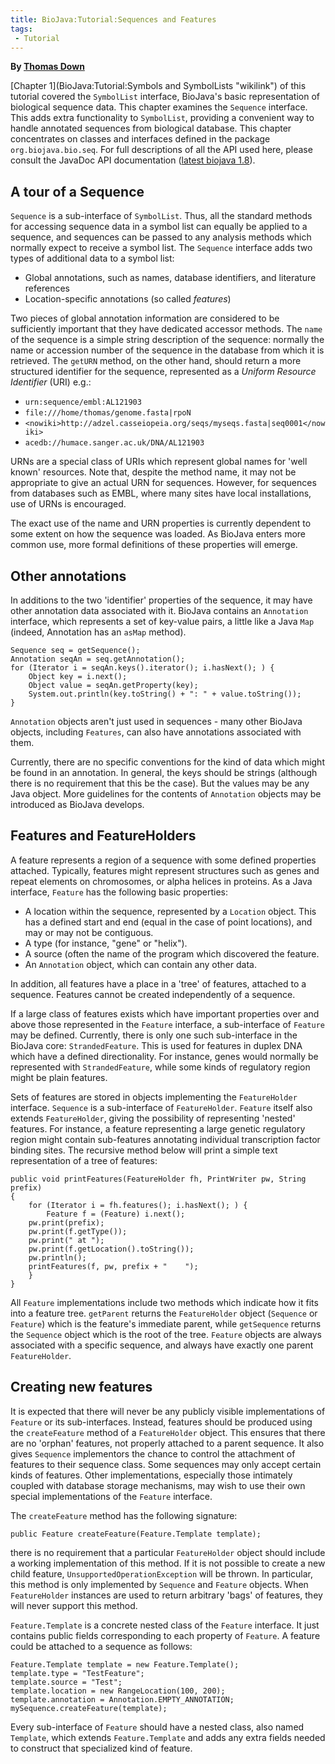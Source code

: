 ```yaml
---
title: BioJava:Tutorial:Sequences and Features
tags:
 - Tutorial
---
```


**By [Thomas Down](mailto:td2@sanger.ac.uk)**

[Chapter 1](BioJava:Tutorial:Symbols and SymbolLists "wikilink") of this
tutorial covered the `SymbolList` interface, BioJava's basic
representation of biological sequence data. This chapter examines the
`Sequence` interface. This adds extra functionality to `SymbolList`,
providing a convenient way to handle annotated sequences from biological
database. This chapter concentrates on classes and interfaces defined in
the package `org.biojava.bio.seq`. For full descriptions of all the API
used here, please consult the JavaDoc API documentation ([latest biojava
1.8](http://www.biojava.org/docs/api1.8/)).

A tour of a Sequence
--------------------

`Sequence` is a sub-interface of `SymbolList`. Thus, all the standard
methods for accessing sequence data in a symbol list can equally be
applied to a sequence, and sequences can be passed to any analysis
methods which normally expect to receive a symbol list. The `Sequence`
interface adds two types of additional data to a symbol list:

-   Global annotations, such as names, database identifiers, and
    literature references
-   Location-specific annotations (so called *features*)

Two pieces of global annotation information are considered to be
sufficiently important that they have dedicated accessor methods. The
`name` of the sequence is a simple string description of the sequence:
normally the name or accession number of the sequence in the database
from which it is retrieved. The `getURN` method, on the other hand,
should return a more structured identifier for the sequence, represented
as a *Uniform Resource Identifier* (URI) e.g.:

-   `urn:sequence/embl:AL121903`
-   `file:///home/thomas/genome.fasta|rpoN`
-   `<nowiki>http://adzel.casseiopeia.org/seqs/myseqs.fasta|seq0001</nowiki>`
-   `acedb://humace.sanger.ac.uk/DNA/AL121903`

URNs are a special class of URIs which represent global names for 'well
known' resources. Note that, despite the method name, it may not be
appropriate to give an actual URN for sequences. However, for sequences
from databases such as EMBL, where many sites have local installations,
use of URNs is encouraged.

The exact use of the name and URN properties is currently dependent to
some extent on how the sequence was loaded. As BioJava enters more
common use, more formal definitions of these properties will emerge.

Other annotations
-----------------

In additions to the two 'identifier' properties of the sequence, it may
have other annotation data associated with it. BioJava contains an
`Annotation` interface, which represents a set of key-value pairs, a
little like a Java `Map` (indeed, Annotation has an `asMap` method).

    Sequence seq = getSequence();
    Annotation seqAn = seq.getAnnotation();
    for (Iterator i = seqAn.keys().iterator(); i.hasNext(); ) {
        Object key = i.next();
        Object value = seqAn.getProperty(key);
        System.out.println(key.toString() + ": " + value.toString());
    }

`Annotation` objects aren't just used in sequences - many other BioJava
objects, including `Features`, can also have annotations associated with
them.

Currently, there are no specific conventions for the kind of data which
might be found in an annotation. In general, the keys should be strings
(although there is no requirement that this be the case). But the values
may be any Java object. More guidelines for the contents of `Annotation`
objects may be introduced as BioJava develops.

Features and FeatureHolders
---------------------------

A feature represents a region of a sequence with some defined properties
attached. Typically, features might represent structures such as genes
and repeat elements on chromosomes, or alpha helices in proteins. As a
Java interface, `Feature` has the following basic properties:

-   A location within the sequence, represented by a `Location` object.
    This has a defined start and end (equal in the case of point
    locations), and may or may not be contiguous.
-   A type (for instance, "gene" or "helix").
-   A source (often the name of the program which discovered the
    feature.
-   An `Annotation` object, which can contain any other data.

In addition, all features have a place in a 'tree' of features, attached
to a sequence. Features cannot be created independently of a sequence.

If a large class of features exists which have important properties over
and above those represented in the `Feature` interface, a sub-interface
of `Feature` may be defined. Currently, there is only one such
sub-interface in the BioJava core: `StrandedFeature`. This is used for
features in duplex DNA which have a defined directionality. For
instance, genes would normally be represented with `StrandedFeature`,
while some kinds of regulatory region might be plain features.

Sets of features are stored in objects implementing the `FeatureHolder`
interface. `Sequence` is a sub-interface of `FeatureHolder`. `Feature`
itself also extends `FeatureHolder`, giving the possibility of
representing 'nested' features. For instance, a feature representing a
large genetic regulatory region might contain sub-features annotating
individual transcription factor binding sites. The recursive method
below will print a simple text representation of a tree of features:

    public void printFeatures(FeatureHolder fh, PrintWriter pw, String prefix)
    {
        for (Iterator i = fh.features(); i.hasNext(); ) {
            Feature f = (Feature) i.next();
        pw.print(prefix);
        pw.print(f.getType());
        pw.print(" at ");
        pw.print(f.getLocation().toString());
        pw.println();
        printFeatures(f, pw, prefix + "    ");
        }
    }

All `Feature` implementations include two methods which indicate how it
fits into a feature tree. `getParent` returns the `FeatureHolder` object
(`Sequence` or `Feature`) which is the feature's immediate parent, while
`getSequence` returns the `Sequence` object which is the root of the
tree. `Feature` objects are always associated with a specific sequence,
and always have exactly one parent `FeatureHolder`.

Creating new features
---------------------

It is expected that there will never be any publicly visible
implementations of `Feature` or its sub-interfaces. Instead, features
should be produced using the `createFeature` method of a `FeatureHolder`
object. This ensures that there are no 'orphan' features, not properly
attached to a parent sequence. It also gives `Sequence` implementors the
chance to control the attachment of features to their sequence class.
Some sequences may only accept certain kinds of features. Other
implementations, especially those intimately coupled with database
storage mechanisms, may wish to use their own special implementations of
the `Feature` interface.

The `createFeature` method has the following signature:

    public Feature createFeature(Feature.Template template);

there is no requirement that a particular `FeatureHolder` object should
include a working implementation of this method. If it is not possible
to create a new child feature, `UnsupportedOperationException` will be
thrown. In particular, this method is only implemented by `Sequence` and
`Feature` objects. When `FeatureHolder` instances are used to return
arbitrary 'bags' of features, they will never support this method.

`Feature.Template` is a concrete nested class of the `Feature`
interface. It just contains public fields corresponding to each property
of `Feature`. A feature could be attached to a sequence as follows:

    Feature.Template template = new Feature.Template();
    template.type = "TestFeature";
    template.source = "Test";
    template.location = new RangeLocation(100, 200);
    template.annotation = Annotation.EMPTY_ANNOTATION;
    mySequence.createFeature(template);

Every sub-interface of `Feature` should have a nested class, also named
`Template`, which extends `Feature.Template` and adds any extra fields
needed to construct that specialized kind of feature.
